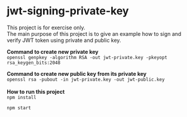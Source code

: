 # jwt-signing-private-key

This project is for exercise only.<br />
The main purpose of this project is to give an example how to sign and verify JWT token using private and public key.<br />

<b>Command to create new private key</b><br />
```openssl genpkey -algorithm RSA -out jwt-private.key -pkeyopt rsa_keygen_bits:2048```

<b>Command to create new public key from its private key</b><br />
```openssl rsa -pubout -in jwt-private.key -out jwt-public.key```
<br /><br />
<b>How to run this project</b><br />
```npm install```<br />

```npm start```<br />
